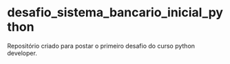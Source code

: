 # desafio_sistema_bancario_inicial_python

Repositório criado para postar o primeiro desafio do curso python developer.
